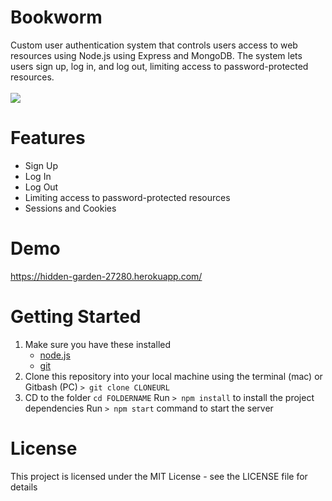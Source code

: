 # Bookworm
Custom user authentication system that controls users access to web resources using Node.js using Express and MongoDB. The system lets users sign up, log in, and log out, limiting access to password-protected resources.
<br/><br/>
<img src="https://i.imgur.com/g62cD1Q.png" />
# Features
* Sign Up
* Log In
* Log Out
* Limiting access to password-protected resources
* Sessions and Cookies

# Demo
https://hidden-garden-27280.herokuapp.com/

# Getting Started
1. Make sure you have these installed
	- [node.js](http://nodejs.org/)
	- [git](http://git-scm.com/)
2. Clone this repository into your local machine using the terminal (mac) or Gitbash (PC) `> git clone CLONEURL`
3. CD to the folder `cd FOLDERNAME` Run `> npm install` to install the project dependencies Run `> npm start` command to start the server
# License
This project is licensed under the MIT License - see the LICENSE file for details
